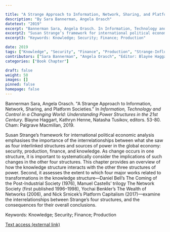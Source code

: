 ```yaml
---

title: "A Strange Approach to Information, Network, Sharing, and Platform Societies"
description: "By Sara Bannerman, Angela Orasch"
datetext: "2019"
excerpt: "Bannerman Sara, Angela Orasch. In Information, Technology and Control in a Changing World: Understanding Power Structures in the 21st Century. Blayne Haggart, Kathryn Henne, Natasha Tusikov , editors.  53-80. Cham: Palgrave Macmillan, 2019."
excerpt2: "Susan Strange’s framework for international political economic analysis emphasises the importance of the interrelationships between what she saw as four interlinked structures and sources of power in the global economy: security, production, finance, and knowledge. As change occurs in one structure, it is important to systematically consider the implications of such changes in the other four structures. This chapter provides an overview of how the knowledge structure interacts with the other three structures of power. Second, it assesses the extent to which four major works related to transformations in the knowledge structure—Daniel Bell’s The Coming of the Post-Industrial Society (1976), Manuel Castells’ trilogy The Network Society (first published 1996–1998), Yochai Benkler’s The Wealth of Networks (2006), and Nick Srnicek’s Platform Capitalism (2017)—examine the interrelationships between Strange’s four structures, and the consequences for their overall conclusions."
excerpt3: "Keywords: Knowledge; Security; Finance; Production"

date: 2019
tags: ["Knowledge", "Security", "Finance", "Production", "Strange-Influenced Works", "2010's"]
contributors: ["Sara Bannerman", "Angela Orasch", "Editor: Blayne Haggart", "Editor: Kathryn Henne", "Editor: Natasha Tusikov"]
categories: ["Book Chapter"]

draft: false
weight: 50
images: []
pinned: false
homepage: false
---
```


Bannerman Sara, Angela Orasch. "A Strange Approach to Information, Network, Sharing, and Platform Societies." In *Information, Technology and Control in a Changing World: Understanding Power Structures in the 21st Century*. Blayne Haggart, Kathryn Henne, Natasha Tusikov, editors.  53-80. Cham: Palgrave Macmillan, 2019.

Susan Strange’s framework for international political economic analysis emphasises the importance of the interrelationships between what she saw as four interlinked structures and sources of power in the global economy: security, production, finance, and knowledge. As change occurs in one structure, it is important to systematically consider the implications of such changes in the other four structures. This chapter provides an overview of how the knowledge structure interacts with the other three structures of power. Second, it assesses the extent to which four major works related to transformations in the knowledge structure—Daniel Bell’s The Coming of the Post-Industrial Society (1976), Manuel Castells’ trilogy The Network Society (first published 1996–1998), Yochai Benkler’s The Wealth of Networks (2006), and Nick Srnicek’s Platform Capitalism (2017)—examine the interrelationships between Strange’s four structures, and the consequences for their overall conclusions.

Keywords: Knowledge; Security; Finance; Production

[Text access (external link)](https://www.worldcat.org/title/1111084507)
